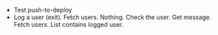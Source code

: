 - Test push-to-deploy
- Log a user (exit). Fetch users. Nothing. Check the user. Get message. Fetch users. List contains logged user.